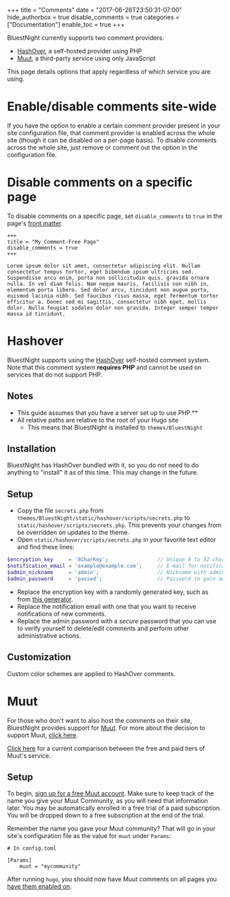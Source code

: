 +++
title = "Comments"
date = "2017-06-26T23:50:31-07:00"
hide_authorbox = true
disable_comments = true
categories = ["Documentation"]
enable_toc = true
+++

BluestNight currently supports two comment providers:

- [HashOver](comments/hashover), a self-hosted provider using PHP
- [Muut](comments/muut), a third-party service using only JavaScript

This page details options that apply regardless of which service you are using.


# Enable/disable comments site-wide

If you have the option to enable a certain comment provider present in your site configuration file, that comment provider is enabled across the whole site (though it can be disabled on a per-page basis). To disable comments across the whole site, just remove or comment out the option in the configuration file.

<!--more-->

# Disable comments on a specific page

To disable comments on a specific page, set `disable_comments` to `true` in the page's [front matter](http://gohugo.io/content/front-matter/).

```
+++
title = "My Comment-Free Page"
disable_comments = true
+++

Lorem ipsum dolor sit amet, consectetur adipiscing elit. Nullam consectetur tempus tortor, eget bibendum ipsum ultricies sed. Suspendisse arcu enim, porta non sollicitudin quis, gravida ornare nulla. In vel diam felis. Nam neque mauris, facilisis non nibh in, elementum porta libero. Sed dolor arcu, tincidunt non augue porta, euismod lacinia nibh. Sed faucibus risus massa, eget fermentum tortor efficitur a. Donec sed mi sagittis, consectetur nibh eget, mollis dolor. Nulla feugiat sodales dolor non gravida. Integer semper tempor massa id tincidunt.
```

# Hashover

BluestNight supports using the [HashOver](http://tildehash.com/?page=hashover) self-hosted comment system. Note that this comment system **requires PHP** and cannot be used on services that do not support PHP.

## Notes
- This guide assumes that you have a server set up to use PHP.**
- All relative paths are relative to the root of your Hugo site
  - This means that BluestNight is installed to `themes/BluestNight`

## Installation

BluestNight has HashOver bundled with it, so you do not need to do anything to "install" it as of this time. This may change in the future.

## Setup

- Copy the file `secrets.php` from `themes/BluestNight/static/hashover/scripts/secrets.php` to `static/hashover/scripts/secrets.php`. This prevents your changes from be overridden on updates to the theme.
- Open `static/hashover/scripts/secrets.php` in your favorite text editor and find these lines:

```php
$encryption_key     = '8CharKey';                // Unique 8 to 32 character encryption key
$notification_email = 'example@example.com';     // E-mail for notification of new comments
$admin_nickname     = 'admin';                   // Nickname with admin rights (must be title-cased)
$admin_password     = 'passwd';                  // Password to gain admin rights
```

- Replace the encryption key with a randomly generated key, such as from [this generator](http://passwordsgenerator.net/).
- Replace the notification email with one that you want to receive notifications of new comments.
- Replace the admin password with a *secure* password that you can use to verify yourself to delete/edit comments and perform other administrative actions.

## Customization

Custom color schemes are applied to HashOver comments.

# Muut

For those who don't want to also host the comments on their site, BluestNight provides support for [Muut](https://muut.com/). For more about the decision to support Muut, [click here](https://shadow53.com/post/new-social-features/#comments-by-muut).

[Click here](https://muut.com/pricing/) for a current comparison between the free and paid tiers of Muut's service.

## Setup

To begin, [sign up for a free Muut account](https://muut.com/setup/). Make sure to keep track of the name you give your Muut Community, as you will need that information later. You may be automatically enrolled in a free trial of a paid subscription. You will be dropped down to a free subscription at the end of the trial.

Remember the name you gave your Muut community? That will go in your site's configuration file as the value for `muut` under `Params`:

```
# In config.toml

[Params]
    muut = "mycommunity"
```

After running `hugo`, you should now have Muut comments on all pages you [have them enabled on](comments).
